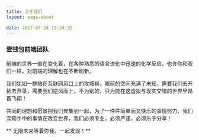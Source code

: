 ```yaml
---
title: 关于我们
layout: page-about

date: 2017-07-24 13:24:32
---
```

### 壹钱包前端团队

前端的世界一直在变化着，在各种熟悉的语言进化中迅速的化学反应。也许你和我们一样，对前端的理解也在不断刷新。

我们犹如一群站在互联网风口上的攻城狮，眼前的空间充满了未知，需要我们去开拓去开垦，需要我们逆风而上，不为别的，只为能在这虚拟与现实交错的世界里昂首飞翔！

共同的理想和愿景把我们聚集到一起，为了一件件简单而又快乐的事情努力，我们深知手中的事情在改变世界，我们必须专业，必须严谨，必须乐于分享！

** 无限未来等着你我，一起发现！**
